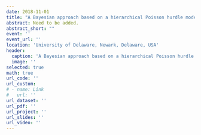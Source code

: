 ```yaml
---
date: 2018-11-01
title: "A Bayesian approach based on a hierarchical Poisson hurdle model for differential abundance analysis of microbiome data"
abstract: Need to be added.
abstract_short: ""
event: ''
event_url: ''
location: 'University of Delaware, Newark, Delaware, USA'
header:
  caption: 'A Bayesian approach based on a hierarchical Poisson hurdle model for differential abundance analysis of microbiome data'
  image: ''
selected: true
math: true
url_code: ''
url_custom: 
# - name: Link
#   url: ''
url_dataset: ''
url_pdf: ''
url_project: ''
url_slides: ''
url_video: ''
---
```


